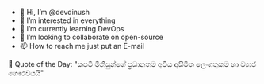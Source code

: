 - 👋 Hi, I’m @devdinush
- 👀 I’m interested in everything
- 🌱 I’m currently learning DevOps
- 💞️ I’m looking to collaborate on open-source
- 📫 How to reach me just put an E-mail

<!-- start quote -->
💬 Quote of the Day: "කපටි මිනිසුන්ගේ ප්‍රධානතම අවිය අසීමිත ලෙංගතුකම හා ව්‍යාජ ගෞරවයයි"
<!-- end quote -->
